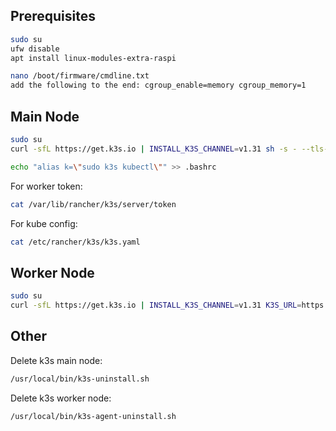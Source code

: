 ## Prerequisites
```bash
sudo su
ufw disable
apt install linux-modules-extra-raspi

nano /boot/firmware/cmdline.txt
add the following to the end: cgroup_enable=memory cgroup_memory=1
```

## Main Node
```bash
sudo su
curl -sfL https://get.k3s.io | INSTALL_K3S_CHANNEL=v1.31 sh -s - --tls-san "no-proxy.maxstash.io" --disable traefik

echo "alias k=\"sudo k3s kubectl\"" >> .bashrc
```

For worker token:
```bash
cat /var/lib/rancher/k3s/server/token
```
For kube config:
```bash
cat /etc/rancher/k3s/k3s.yaml
```

## Worker Node
```bash
sudo su
curl -sfL https://get.k3s.io | INSTALL_K3S_CHANNEL=v1.31 K3S_URL=https://no-proxy.maxstash.io:6443 K3S_TOKEN=<token> sh -
```

## Other
Delete k3s main node: 
```bash
/usr/local/bin/k3s-uninstall.sh
```

Delete k3s worker node: 
```bash
/usr/local/bin/k3s-agent-uninstall.sh
```